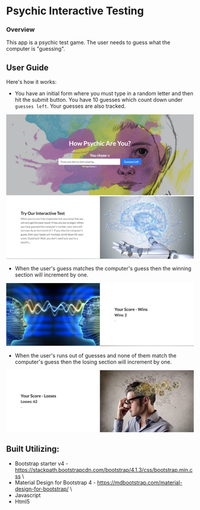 # Psychic Interactive Testing

### Overview
This app is a psychic test game. The user needs to guess what the computer is "guessing". 

## User Guide
Here's how it works:

- You have an initial form where you must type in a random letter and then hit the submit button. You have 10 guesses which count down under ```guesses left```. Your guesses are also tracked. 

![](ss1.png)
![](ss3.png)

- When the user's guess matches the computer's guess then the winning section will increment by one. 

![](ss4.png)

- When the user's runs out of guesses and none of them match the computer's guess then the losing section will increment by one. 

![](ss5.png)

## Built Utilizing: 

* Bootstrap starter v4 - <https://stackpath.bootstrapcdn.com/bootstrap/4.1.3/css/bootstrap.min.css> \
* Material Design for Bootstrap 4 - <https://mdbootstrap.com/material-design-for-bootstrap/> \
* Javascript 
* Html5






